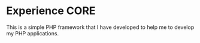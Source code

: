 Experience CORE
===============
This is a simple PHP framework that I have developed to help me to develop my PHP applications. 
